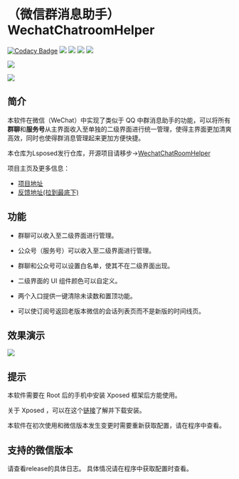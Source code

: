 # （微信群消息助手）WechatChatroomHelper

[![Codacy Badge](https://api.codacy.com/project/badge/Grade/3d5206b20875422f969a0068b36746bf)](https://app.codacy.com/app/zhudongya123/WechatChatRoomHelper?utm_source=github.com&utm_medium=referral&utm_content=zhudongya123/WechatChatRoomHelper&utm_campaign=Badge_Grade_Dashboard)
[![](https://img.shields.io/github/tag/zhudongya123/WechatChatroomHelper.svg?style=flat-square)](https://github.com/zhudongya123/WechatChatroomHelper/tags)
[![](https://img.shields.io/github/release/zhudongya123/WechatChatroomHelper.svg?style=flat-square)](https://github.com/zhudongya123/WechatChatroomHelper/releases)
![](https://img.shields.io/github/forks/zhudongya123/WechatChatroomHelper.svg?style=flat-square)
![](https://img.shields.io/github/stars/zhudongya123/WechatChatroomHelper.svg?style=flat-square)

[![](https://img.shields.io/github/issues/zhudongya123/WechatChatroomHelper.svg?style=flat-square)](https://github.com/zhudongya123/WechatChatroomHelper/issues)

[![](https://img.shields.io/gitter/room/WechatChatroomHelper/nw.js.svg?style=flat-square)](https://gitter.im/WechatChatroomHelper)


## 简介

本软件在微信（WeChat）中实现了类似于 QQ 中群消息助手的功能，可以将所有**群聊**和**服务号**从主界面收入至单独的二级界面进行统一管理，使得主界面更加清爽高效，同时也使得群消息管理起来更加方便快捷。

本仓库为Lsposed发行仓库，开源项目请移步->[WechatChatRoomHelper](https://github.com/zhudongya123/WechatChatRoomHelper)


项目主页及更多信息：
- [项目地址](http://159.75.116.26:8080/wechat/wechat_download.jsp)
- [反馈地址(拉到最底下)](http://159.75.116.26:8080/wechat/wechat_download.jsp)


## 功能

- 群聊可以收入至二级界面进行管理。
- 公众号（服务号）可以收入至二级界面进行管理。


- 群聊和公众号可以设置白名单，使其不在二级界面出现。
- 二级界面的 UI 组件颜色可以自定义。
- 两个入口提供一键清除未读数和置顶功能。
- 可以使订阅号返回老版本微信的会话列表页而不是新版的时间线页。


## 效果演示

![](github_page_resource/1.gif)

## 提示

本软件需要在 Root 后的手机中安装 Xposed 框架后方能使用。

关于 Xposed ，可以在这个[链接](http://repo.xposed.info/module/de.robv.android.xposed.installer)了解并下载安装。

本软件在初次使用和微信版本发生变更时需要重新获取配置，请在程序中查看。

## 支持的微信版本

请查看release的具体日志。
具体情况请在程序中获取配置时查看。

